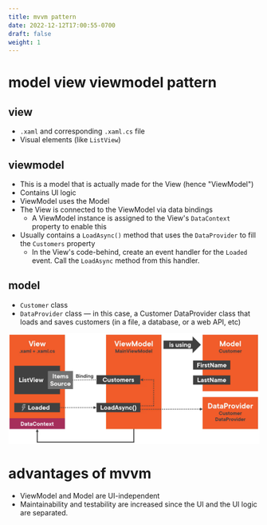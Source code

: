 ```yaml
---
title: mvvm pattern
date: 2022-12-12T17:00:55-0700
draft: false
weight: 1
---
```


# model view viewmodel pattern
## view
- `.xaml` and corresponding `.xaml.cs` file
- Visual elements (like `ListView`)

## viewmodel
- This is a model that is actually made for the View (hence "ViewModel")
- Contains UI logic
- ViewModel uses the Model
- The View is connected to the ViewModel via data bindings
  - A ViewModel instance is assigned to the View's `DataContext` property to enable this
- Usually contains a `LoadAsync()` method that uses the `DataProvider` to fill the `Customers` property
  - In the View's code-behind, create an event handler for the `Loaded` event. Call the `LoadAsync` method from this handler.

## model
- `Customer` class
- `DataProvider` class — in this case, a Customer DataProvider class that loads and saves customers (in a file, a database, or a web API, etc)  

![](./XAML_MVVM-Pattern-image1.png)

# advantages of mvvm
- ViewModel and Model are UI-independent
- Maintainability and testability are increased since the UI and the UI logic are separated.
